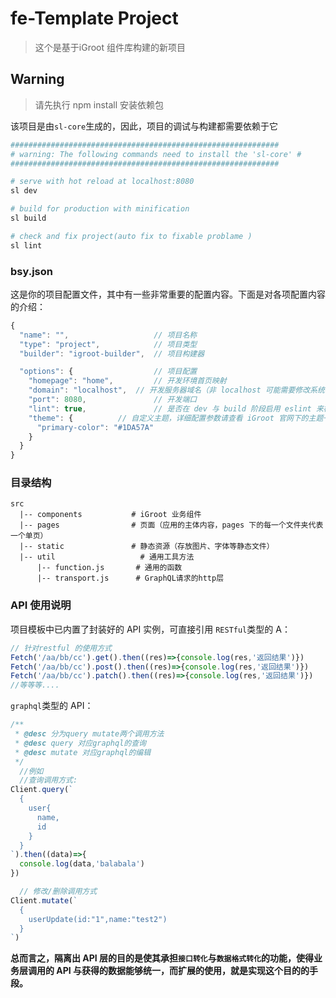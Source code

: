 # fe-Template Project

> 这个是基于iGroot 组件库构建的新项目

## Warning
> 请先执行 npm install 安装依赖包


该项目是由`sl-core`生成的，因此，项目的调试与构建都需要依赖于它

``` bash
############################################################
# warning: The following commands need to install the 'sl-core' #
############################################################

# serve with hot reload at localhost:8080
sl dev

# build for production with minification
sl build

# check and fix project(auto fix to fixable problame )
sl lint
```

### bsy.json
这是你的项目配置文件，其中有一些非常重要的配置内容。下面是对各项配置内容的介绍：
``` javascript
{
  "name": "",                   // 项目名称
  "type": "project",            // 项目类型
  "builder": "igroot-builder",  // 项目构建器

  "options": {                  // 项目配置
    "homepage": "home",         // 开发环境首页映射
    "domain": "localhost",  // 开发服务器域名（非 localhost 可能需要修改系统 hosts 文件）
    "port": 8080,               // 开发端口
    "lint": true,               // 是否在 dev 与 build 阶段启用 eslint 来检查代码
    "theme": {          // 自定义主题，详细配置参数请查看 iGroot 官网下的主题一栏
      "primary-color": "#1DA57A"
    }
  }
}
```

### 目录结构
```
src
  |-- components           # iGroot 业务组件
  |-- pages                # 页面（应用的主体内容，pages 下的每一个文件夹代表一个单页）
  |-- static               # 静态资源（存放图片、字体等静态文件）
  |-- util                   # 通用工具方法
      |-- function.js       # 通用的函数
      |-- transport.js      # GraphQL请求的http层
```

### API 使用说明

项目模板中已内置了封装好的 API 实例，可直接引用
`RESTful`类型的 A：

``` javascript
// 针对restful 的使用方式
Fetch('/aa/bb/cc').get().then((res)=>{console.log(res,'返回结果')})
Fetch('/aa/bb/cc').post().then((res)=>{console.log(res,'返回结果')})
Fetch('/aa/bb/cc').patch().then((res)=>{console.log(res,'返回结果')})
//等等等....

```

`graphql`类型的 API：

``` javascript
/**
 * @desc 分为query mutate两个调用方法
 * @desc query 对应graphql的查询
 * @desc mutate 对应graphql的编辑
 */
  //例如
  //查询调用方式:
Client.query(`
  {
    user{
      name,
      id
    }
  }
`).then((data)=>{
  console.log(data,'balabala')
})

  // 修改/删除调用方式
Client.mutate(`
  {
    userUpdate(id:"1",name:"test2")
  }
`)

```

**总而言之，隔离出 API 层的目的是使其承担`接口转化`与`数据格式转化`的功能，使得业务层调用的 API 与获得的数据能够统一，而扩展的使用，就是实现这个目的的手段。**